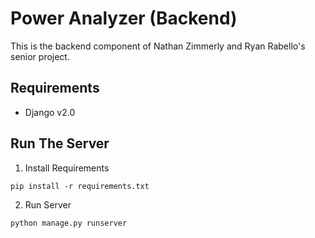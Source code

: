 # Power Analyzer (Backend)
This is the backend component of Nathan Zimmerly and Ryan Rabello's senior project.

## Requirements
- Django v2.0

## Run The Server

1. Install Requirements

  ```
  pip install -r requirements.txt
  ```
2. Run Server
  ```
  python manage.py runserver
  ```
